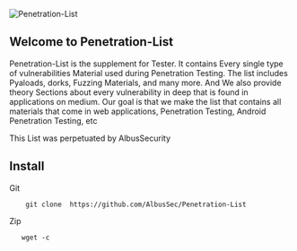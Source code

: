 ![Penetration-List ](https://user-images.githubusercontent.com/64241933/147803865-6463b692-fec0-4444-85b1-b57875e5deb4.png)
## Welcome to Penetration-List

Penetration-List is the supplement for Tester. It contains Every single type of vulnerabilities Material used during Penetration Testing. The list includes Pyaloads, dorks, Fuzzing Materials, and many more. And We also provide theory Sections about every vulnerability in deep that is found in applications on medium. Our goal is that we make the list that contains all materials that come in web applications, Penetration Testing, Android Penetration Testing, etc

This List was perpetuated by AlbusSecurity 

## Install

Git
```
    git clone  https://github.com/AlbusSec/Penetration-List
```
Zip
```
   wget -c 



